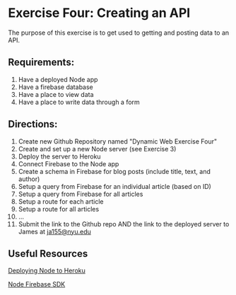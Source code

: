 # Exercise Four: Creating an API

The purpose of this exercise is to get used to getting and posting data to an API.

## Requirements:

1. Have a deployed Node app
2. Have a firebase database
3. Have a place to view data 
4. Have a place to write data through a form

## Directions:
1. Create new Github Repository named "Dynamic Web Exercise Four"
2. Create and set up a new Node server (see Exercise 3)
3. Deploy the server to Heroku
4. Connect Firebase to the Node app
5. Create a schema in Firebase for blog posts (include title, text, and author)
6. Setup a query from Firebase for an individual article (based on ID)
7. Setup a query from Firebase for all articles
8. Setup a route for each article
9. Setup a route for all articles
10. ...
16. Submit the link to the Github repo AND the link to the deployed server to James at ja155@nyu.edu

## Useful Resources
[Deploying Node to Heroku](https://devcenter.heroku.com/articles/deploying-nodejs)

[Node Firebase SDK](https://firebase.google.com/docs/reference/node)
